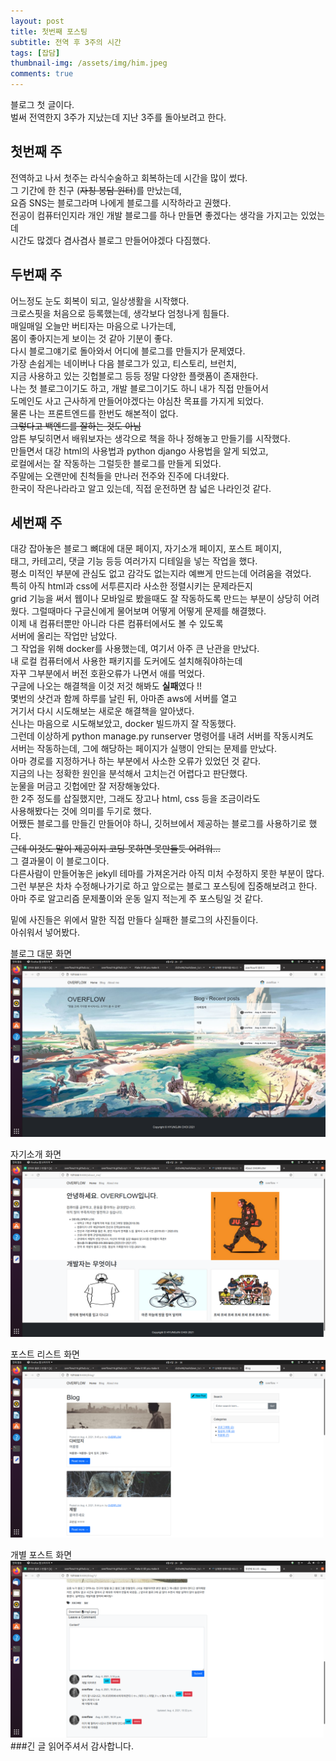 ```yaml
---
layout: post
title: 첫번째 포스팅
subtitle: 전역 후 3주의 시간
tags: [잡담]
thumbnail-img: /assets/img/him.jpeg
comments: true
---
```


블로그 첫 글이다.  
벌써 전역한지 3주가 지났는데 지난 3주를 돌아보려고 한다.
## 첫번째 주
전역하고 나서 첫주는 라식수술하고 회복하는데 시간을 많이 썼다.  
그 기간에 한 친구 (~~자칭 봉담 윈터~~)를 만났는데,  
요즘 SNS는 블로그라며 나에게 블로그를 시작하라고 권했다.  
전공이 컴퓨터인지라 개인 개발 블로그를 하나 만들면 좋겠다는 생각을 가지고는 있었는데  
시간도 많겠다 겸사겸사 블로그 만들어야겠다 다짐했다.

## 두번째 주
어느정도 눈도 회복이 되고, 일상생활을 시작했다.   
크로스핏을 처음으로 등록했는데, 생각보다 엄청나게 힘들다.  
매일매일 오늘만 버티자는 마음으로 나가는데,  
몸이 좋아지는게 보이는 것 같아 기분이 좋다.  
다시 블로그얘기로 돌아와서 어디에 블로그를 만들지가 문제였다.  
가장 손쉽게는 네이버나 다음 블로그가 있고, 티스토리, 브런치,  
지금 사용하고 있는 깃헙블로그 등등 정말 다양한 플랫폼이 존재한다.  
나는 첫 블로그이기도 하고, 개발 블로그이기도 하니 내가 직접 만들어서  
도메인도 사고 근사하게 만들어야겠다는 야심찬 목표를 가지게 되었다.  
물론 나는 프론트엔드를 한번도 해본적이 없다.  
~~그렇다고 백엔드를 잘하는 것도 아님~~  
암튼 부딪히면서 배워보자는 생각으로 책을 하나 정해놓고 만들기를 시작했다.  
만들면서 대강 html의 사용법과 python django 사용법을 알게 되었고,  
로컬에서는 잘 작동하는 그럴듯한 블로그를 만들게 되었다.  
주말에는 오랜만에 친척들을 만나러 전주와 진주에 다녀왔다.   
한국이 작은나라라고 알고 있는데, 직접 운전하면 참 넓은 나라인것 같다.  

## 세번째 주 
대강 잡아놓은 블로그 뼈대에 대문 페이지, 자기소개 페이지, 포스트 페이지,  
태그, 카테고리, 댓글 기능 등등 여러가지 디테일을 넣는 작업을 했다.  
평소 미적인 부분에 관심도 없고 감각도 없는지라 예쁘게 만드는데 어려움을 겪었다.  
특히 아직 html과 css에 서투른지라 사소한 정렬시키는 문제라든지  
grid 기능을 써서 웹이나 모바일로 봤을때도 잘 작동하도록 만드는 부분이 상당히 어려웠다. 
그럴때마다 구글신에게 물어보며 어떻게 어떻게 문제를 해결했다.  
이제 내 컴퓨터뿐만 아니라 다른 컴퓨터에서도 볼 수 있도록  
서버에 올리는 작업만 남았다.  
그 작업을 위해 docker를 사용했는데, 여기서 아주 큰 난관을 만났다.  
내 로컬 컴퓨터에서 사용한 패키지를 도커에도 설치해줘야하는데  
자꾸 그부분에서 버전 호환오류가 나면서 애를 먹었다.  
구글에 나오는 해결책을 이것 저것 해봐도 **실패**였다 !!  
몇번의 샷건과 함께 하루를 날린 뒤, 아마존 aws에 서버를 열고  
거기서 다시 시도해보는 새로운 해결책을 알아냈다.  
신나는 마음으로 시도해보았고, docker 빌드까지 잘 작동했다.  
그런데 이상하게 python manage.py runserver 명령어를 내려 서버를 작동시켜도  
서버는 작동하는데, 그에 해당하는 페이지가 실행이 안되는 문제를 만났다.  
아마 경로를 지정하거나 하는 부분에서 사소한 오류가 있었던 것 같다.  
지금의 나는 정확한 원인을 분석해서 고치는건 어렵다고 판단했다.   
눈물을 머금고 깃헙에만 잘 저장해놓았다.   
한 2주 정도를 삽질했지만, 그래도 장고나 html, css 등을 조금이라도  
사용해봤다는 것에 의미를 두기로 했다.  
어쨌든 블로그를 만들긴 만들어야 하니, 깃허브에서 제공하는 블로그를 사용하기로 했다.   
~~근데 이것도 말이 제공이지 코딩 못하면 못만들듯 어려워...~~  
그 결과물이 이 블로그이다.   
다른사람이 만들어놓은 jekyll 테마를 가져온거라 아직 미처 수정하지 못한 부분이 많다.  
그런 부분은 차차 수정해나가기로 하고 앞으로는 블로그 포스팅에 집중해보려고 한다.   
아마 주로 알고리즘 문제풀이와 운동 일지 적는게 주 포스팅일 것 같다.   
  
밑에 사진들은 위에서 말한 직접 만들다 실패한 블로그의 사진들이다.   
아쉬워서 넣어봤다.   

블로그 대문 화면  
![main](/assets/img/대문화면.png)  

자기소개 화면  
![aboutme](/assets/img/aboutme.png)  

포스트 리스트 화면  
![postlist](/assets/img/postlist.png)  

개별 포스트 화면  
![postdetail](/assets/img/post_detail.png)  
###긴 글 읽어주셔서 감사합니다.
